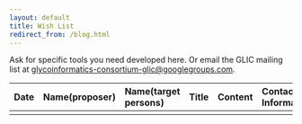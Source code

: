 ```yaml
---
layout: default
title: Wish List
redirect_from: /blog.html
---
```


Ask for specific tools you need developed here.  Or email the GLIC mailing list at
 glycoinformatics-consortium-glic@googlegroups.com.

| Date | Name(proposer) | Name(target persons) | Title | Content | Contact Information |
|:------|:------|:------|:------|:------|:------|
|      |      |       |         |          |
